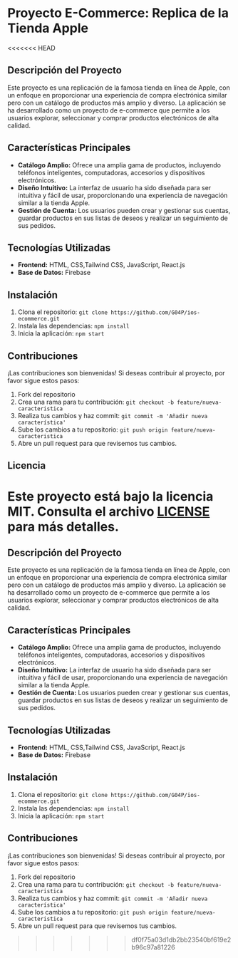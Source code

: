 # Proyecto E-Commerce: Replica de la Tienda Apple
<<<<<<< HEAD

## Descripción del Proyecto

Este proyecto es una replicación de la famosa tienda en línea de Apple, con un enfoque en proporcionar una experiencia de compra electrónica similar pero con un catálogo de productos más amplio y diverso. La aplicación se ha desarrollado como un proyecto de e-commerce que permite a los usuarios explorar, seleccionar y comprar productos electrónicos de alta calidad.

## Características Principales

- **Catálogo Amplio:** Ofrece una amplia gama de productos, incluyendo teléfonos inteligentes, computadoras, accesorios y dispositivos electrónicos.
- **Diseño Intuitivo:** La interfaz de usuario ha sido diseñada para ser intuitiva y fácil de usar, proporcionando una experiencia de navegación similar a la tienda Apple.
- **Gestión de Cuenta:** Los usuarios pueden crear y gestionar sus cuentas, guardar productos en sus listas de deseos y realizar un seguimiento de sus pedidos.

## Tecnologías Utilizadas

- **Frontend:** HTML, CSS,Tailwind CSS, JavaScript, React.js
- **Base de Datos:** Firebase

## Instalación

1. Clona el repositorio: `git clone https://github.com/G04P/ios-ecommerce.git`
2. Instala las dependencias: `npm install`
3. Inicia la aplicación: `npm start`

## Contribuciones

¡Las contribuciones son bienvenidas! Si deseas contribuir al proyecto, por favor sigue estos pasos:

1. Fork del repositorio
2. Crea una rama para tu contribución: `git checkout -b feature/nueva-caracteristica`
3. Realiza tus cambios y haz commit: `git commit -m 'Añadir nueva característica'`
4. Sube los cambios a tu repositorio: `git push origin feature/nueva-caracteristica`
5. Abre un pull request para que revisemos tus cambios.

## Licencia

Este proyecto está bajo la licencia MIT. Consulta el archivo [LICENSE](LICENSE) para más detalles.
=======

## Descripción del Proyecto

Este proyecto es una replicación de la famosa tienda en línea de Apple, con un enfoque en proporcionar una experiencia de compra electrónica similar pero con un catálogo de productos más amplio y diverso. La aplicación se ha desarrollado como un proyecto de e-commerce que permite a los usuarios explorar, seleccionar y comprar productos electrónicos de alta calidad.

## Características Principales

- **Catálogo Amplio:** Ofrece una amplia gama de productos, incluyendo teléfonos inteligentes, computadoras, accesorios y dispositivos electrónicos.
- **Diseño Intuitivo:** La interfaz de usuario ha sido diseñada para ser intuitiva y fácil de usar, proporcionando una experiencia de navegación similar a la tienda Apple.
- **Gestión de Cuenta:** Los usuarios pueden crear y gestionar sus cuentas, guardar productos en sus listas de deseos y realizar un seguimiento de sus pedidos.

## Tecnologías Utilizadas

- **Frontend:** HTML, CSS,Tailwind CSS, JavaScript, React.js
- **Base de Datos:** Firebase

## Instalación

1. Clona el repositorio: `git clone https://github.com/G04P/ios-ecommerce.git`
2. Instala las dependencias: `npm install`
3. Inicia la aplicación: `npm start`

## Contribuciones

¡Las contribuciones son bienvenidas! Si deseas contribuir al proyecto, por favor sigue estos pasos:

1. Fork del repositorio
2. Crea una rama para tu contribución: `git checkout -b feature/nueva-caracteristica`
3. Realiza tus cambios y haz commit: `git commit -m 'Añadir nueva característica'`
4. Sube los cambios a tu repositorio: `git push origin feature/nueva-caracteristica`
5. Abre un pull request para que revisemos tus cambios.




>>>>>>> df0f75a03d1db2bb23540bf619e2b96c97a81226
